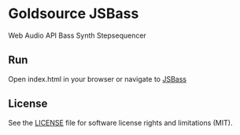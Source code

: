 # Goldsource JSBass
Web Audio API Bass Synth Stepsequencer

## Run
Open index.html in your browser or navigate to [JSBass](https://rnd7.github.io/jsbass/)

## License

See the [LICENSE](LICENSE.md) file for software license rights and limitations (MIT).
